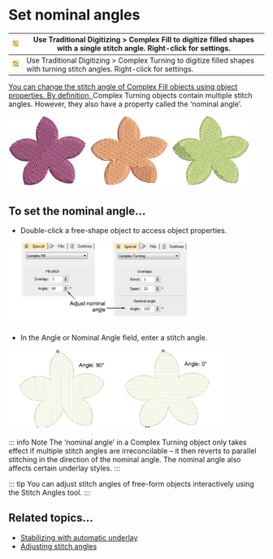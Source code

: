 # Set nominal angles

| ![ComplexFill00146.png](assets/ComplexFill00146.png) | Use Traditional Digitizing > Complex Fill to digitize filled shapes with a single stitch angle. Right-click for settings.    |
| ---------------------------------------------------- | ---------------------------------------------------------------------------------------------------------------------------- |
| ![FusionFill00147.png](assets/FusionFill00147.png)   | Use Traditional Digitizing > Complex Turning to digitize filled shapes with turning stitch angles. Right-click for settings. |

[You can change the stitch angle of Complex Fill objects using ](../../glossary/glossary)[object properties. By definition, ](../../glossary/glossary)Complex Turning objects contain multiple stitch angles. However, they also have a property called the ‘nominal angle’.

![input00148.png](assets/input00148.png)

## To set the nominal angle...

- Double-click a free-shape object to access object properties.

![input00149.png](assets/input00149.png)

- In the Angle or Nominal Angle field, enter a stitch angle.

![input00152.png](assets/input00152.png)

::: info Note
The ‘nominal angle’ in a Complex Turning object only takes effect if multiple stitch angles are irreconcilable – it then reverts to parallel stitching in the direction of the nominal angle. The nominal angle also affects certain underlay styles.
:::

::: tip
You can adjust stitch angles of free-form objects interactively using the Stitch Angles tool.
:::

## Related topics...

- [Stabilizing with automatic underlay](../../Quality/underlays/Stabilizing_with_automatic_underlay)
- [Adjusting stitch angles](../../Quality/quality/Adjusting_stitch_angles)
